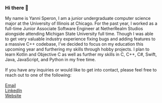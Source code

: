### Hi there 👋

My name is Yanni Speron, I am a junior undergraduate computer science major at the University of Illinois at Chicago. For the past year, I worked as a full-time Junior Associate Software Engineer at NetherRealm Studios alongside attending Michigan State University full time. Though I was able to get very valuable industry experience fixing bugs and adding features to a massive C++ codebase, I've decided to focus on my education this upcoming year and furthering my skills through hobby projects. I plan to learn Kotlin and Objective C as well as further my skills in C, C++, C#, Swift, Java, JavaScript, and Python in my free time.
<br>
<br>
If you have any inquiries or would like to get into contact, please feel free to reach out to one of the following:<br><br>
[Email](yannisperon@gmail.com)<br>
[LinkedIn](https://www.linkedin.com/in/yanni-speron)<br>
[Website](https://yannisperon.com)

<!--
**YanniSperon/YanniSperon** is a ✨ _special_ ✨ repository because its `README.md` (this file) appears on your GitHub profile.
-->
